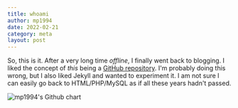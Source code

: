 ```yaml
---
title: whoami
author: mp1994
date: 2022-02-21
category: meta
layout: post
---
```


So, this is it. After a very long time _offline_, I finally went back to blogging. I liked the concept of _this_ being a <a href="https://github.com/mp1994/mp1994.github.io">GitHub repository</a>. I'm probably doing this wrong, but I also liked Jekyll and wanted to experiment it. I am not sure I can easily go back to HTML/PHP/MySQL as if all these years hadn't passed.

<img src="https://ghchart.rshah.org/mp1994" alt="mp1994's Github chart">

